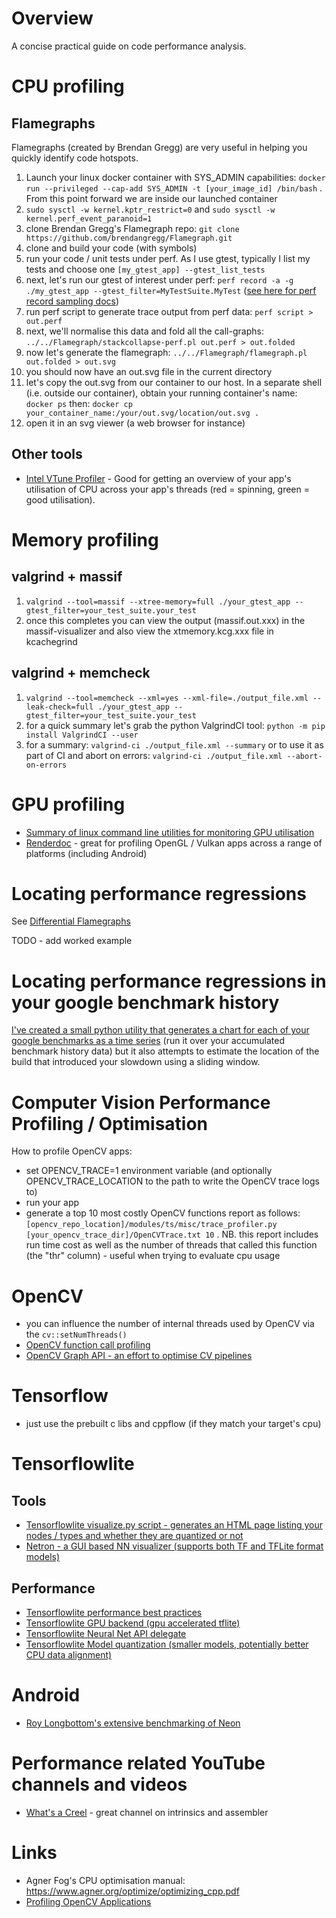 # Overview

A concise practical guide on code performance analysis.

# CPU profiling

## Flamegraphs

Flamegraphs (created by Brendan Gregg) are very useful in helping you quickly identify code hotspots. 

1. Launch your linux docker container with SYS_ADMIN capabilities: `docker run --privileged --cap-add SYS_ADMIN -t [your_image_id] /bin/bash` . From this point forward we are inside our launched container
2. `sudo sysctl -w kernel.kptr_restrict=0` and `sudo sysctl -w kernel.perf_event_paranoid=1`
3. clone Brendan Gregg's Flamegraph repo: `git clone https://github.com/brendangregg/Flamegraph.git`
4. clone and build your code (with symbols)
5. run your code / unit tests under perf. As I use gtest, typically I list my  tests and choose one `[my_gtest_app] --gtest_list_tests`
6. next, let's run our gtest of interest under perf: `perf record -a -g ./my_gtest_app --gtest_filter=MyTestSuite.MyTest` ([see here for perf record sampling docs](https://perf.wiki.kernel.org/index.php/Tutorial#Sampling_with_perf_record))
7. run perf script to generate trace output from perf data: `perf script > out.perf`
8. next, we'll normalise this data and fold all the call-graphs: `../../Flamegraph/stackcollapse-perf.pl out.perf > out.folded`
9. now let's generate the flamegraph: `../../Flamegraph/flamegraph.pl out.folded > out.svg`
10. you should now have an out.svg file in the current directory
11. let's copy the out.svg from our container to our host. In a separate shell (i.e. outside our container), obtain your running container's name: `docker ps` then: `docker cp your_container_name:/your/out.svg/location/out.svg .`
12. open it in an svg viewer (a web browser for instance)

## Other tools

- [Intel VTune Profiler](https://software.intel.com/content/www/us/en/develop/documentation/vtune-help/top.html) - Good for getting an overview of your app's utilisation of CPU across your app's threads (red = spinning, green = good utilisation).

# Memory profiling

## valgrind + massif

1. `valgrind --tool=massif --xtree-memory=full ./your_gtest_app --gtest_filter=your_test_suite.your_test`
2. once this completes you can view the output (massif.out.xxx) in the massif-visualizer and also view the xtmemory.kcg.xxx file in kcachegrind

## valgrind + memcheck

1. `valgrind --tool=memcheck --xml=yes --xml-file=./output_file.xml --leak-check=full ./your_gtest_app --gtest_filter=your_test_suite.your_test`
2. for a quick summary let's grab the python ValgrindCI tool: `python -m pip install ValgrindCI --user`
3. for a summary: `valgrind-ci ./output_file.xml --summary` or to use it as part of CI and abort on errors: `valgrind-ci ./output_file.xml --abort-on-errors`

# GPU profiling

- [Summary of linux command line utilities for monitoring GPU utilisation](https://www.cyberciti.biz/open-source/command-line-hacks/linux-gpu-monitoring-and-diagnostic-commands/)
- [Renderdoc](https://renderdoc.org/) - great for profiling OpenGL / Vulkan apps across a range of platforms (including Android)

# Locating performance regressions

See [Differential Flamegraphs](http://www.brendangregg.com/blog/2014-11-09/differential-flame-graphs.html)

TODO - add worked example

# Locating performance regressions in your google benchmark history

[I've created a small python utility that generates a chart for each of your google benchmarks as a time series](https://github.com/bensanmorris/benchmark_monitor) (run it over your accumulated benchmark history data) but it also attempts to estimate the location of the build that introduced your slowdown using a sliding window.

# Computer Vision Performance Profiling / Optimisation

How to profile OpenCV apps:

- set OPENCV_TRACE=1 environment variable (and optionally OPENCV_TRACE_LOCATION to the path to write the OpenCV trace logs to)
- run your app
- generate a top 10 most costly OpenCV functions report as follows: `[opencv_repo_location]/modules/ts/misc/trace_profiler.py [your_opencv_trace_dir]/OpenCVTrace.txt 10` . NB. this report includes run time cost as well as the number of threads that called this function (the "thr" column) - useful when trying to evaluate cpu usage

# OpenCV

- you can influence the number of internal threads used by OpenCV via the `cv::setNumThreads()`
- [OpenCV function call profiling](https://github.com/opencv/opencv/wiki/Profiling-OpenCV-Applications)
- [OpenCV Graph API - an effort to optimise CV pipelines](https://docs.opencv.org/master/d6/dc9/gapi_purposes.html)

# Tensorflow

- just use the prebuilt c libs and cppflow (if they match your target's cpu)

# Tensorflowlite

## Tools

- [Tensorflowlite visualize.py script - generates an HTML page listing your nodes / types and whether they are quantized or not](https://github.com/tensorflow/tensorflow/blob/master/tensorflow/lite/tools/visualize.py)
- [Netron - a GUI based NN visualizer (supports both TF and TFLite format models)](https://github.com/lutzroeder/Netron)

## Performance

- [Tensorflowlite performance best practices](https://www.tensorflow.org/lite/performance/best_practices)
- [Tensorflowlite GPU backend (gpu accelerated tflite)](https://github.com/tensorflow/tensorflow/tree/master/tensorflow/lite/delegates/gpu)
- [Tensorflowlite Neural Net API delegate](https://www.tensorflow.org/lite/performance/nnapi)
- [Tensorflowlite Model quantization (smaller models, potentially better CPU data alignment)](https://www.tensorflow.org/lite/performance/post_training_quantization)

# Android

- [Roy Longbottom's extensive benchmarking of Neon](http://www.roylongbottom.org.uk/android%20neon%20benchmarks.htm)

# Performance related YouTube channels and videos

- [What's a Creel](https://www.youtube.com/user/WhatsACreel) - great channel on intrinsics and assembler

# Links

- Agner Fog's CPU optimisation manual: https://www.agner.org/optimize/optimizing_cpp.pdf
- [Profiling OpenCV Applications](https://github.com/opencv/opencv/wiki/Profiling-OpenCV-Applications)

